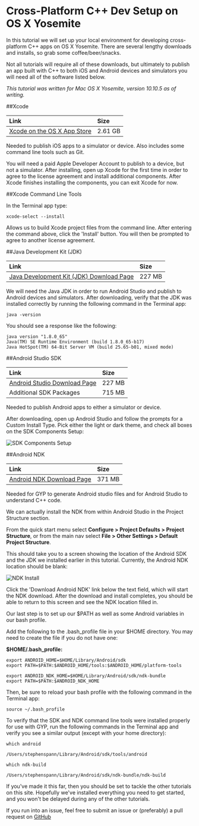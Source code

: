 # Cross-Platform C++ Dev Setup on OS X Yosemite

In this tutorial we will set up your local environment for developing cross-platform C++ apps on OS X Yosemite. There are several lengthy downloads and installs, so grab some coffee/beer/snacks.

Not all tutorials will require all of these downloads, but ultimately to publish an app built with C++ to both iOS and Android devices and simulators you will need all of the software listed below.

*This tutorial was written for Mac OS X Yosemite, version 10.10.5 as of writing.*

##Xcode

| Link | Size |
|:--|:--|
| [Xcode on the OS X App Store](https://itunes.apple.com/us/app/xcode/id497799835) | 2.61 GB |

Needed to publish iOS apps to a simulator or device. Also includes some command line tools such as Git.

You will need a paid Apple Developer Account to publish to a device, but not a simulator.
After installing, open up Xcode for the first time in order to agree to the license agreement and install additional components. After Xcode finishes installing the components, you can exit Xcode for now.

##Xcode Command Line Tools

In the Terminal app type:

`xcode-select --install`

Allows us to build Xcode project files from the command line. After entering the command above, click the 'Install' button. You will then be prompted to agree to another license agreement.

##Java Development Kit (JDK)

| Link | Size |
|:--|:--|
| [Java Development Kit (JDK) Download Page](http://www.oracle.com/technetwork/java/javase/downloads/jdk8-downloads-2133151.html) | 227 MB |

We will need the Java JDK in order to run Android Studio and publish to Android devices and simulators. After downloading, verify that the JDK was installed correctly by running the following command in the Terminal app:

`java -version`

You should see a response like the following:

```
java version "1.8.0_65"
Java(TM) SE Runtime Environment (build 1.8.0_65-b17)
Java HotSpot(TM) 64-Bit Server VM (build 25.65-b01, mixed mode)
```

##Android Studio SDK

| Link | Size |
|:--|:--|
| [Android Studio Download Page](https://developer.android.com/sdk/index.html) | 227 MB |
| Additional SDK Packages | 715 MB |

Needed to publish Android apps to either a simulator or device.

After downloading, open up Android Studio and follow the prompts for a Custom Install Type. Pick either the light or dark theme, and check all boxes on the SDK Components Setup:

![SDK Components Setup](https://github.com/spanndemic/mobilecpptutorials.com/raw/master/images/environment-setup/sdk_components_setup.png "SDK Components Setup")

##Android NDK

| Link | Size |
|:--|:--|
| [Android NDK Download Page](http://developer.android.com/ndk/downloads/index.html) | 371 MB |

Needed for GYP to generate Android studio files and for Android Studio to understand C++ code.

We can actually install the NDK from within Android Studio in the Project Structure section.

From the quick start menu select **Configure > Project Defaults > Project Structure**, or from the main nav select **File > Other Settings > Default Project Structure**.

This should take you to a screen showing the location of the Android SDK and the JDK we installed earlier in this tutorial. Currently, the Android NDK location should be blank:

![NDK Install](https://github.com/spanndemic/mobilecpptutorials.com/raw/master/images/environment-setup/ndk_install.png "NDK Install")

Click the 'Download Android NDK' link below the text field, which will start the NDK download. After the download and install completes, you should be able to return to this screen and see the NDK location filled in.

Our last step is to set up our $PATH as well as some Android variables in our bash profile.

Add the following to the .bash_profile file in your $HOME directory. You may need to create the file if you do not have one:

**$HOME/.bash_profile:**

```
export ANDROID_HOME=$HOME/Library/Android/sdk
export PATH=$PATH:$ANDROID_HOME/tools:$ANDROID_HOME/platform-tools

export ANDROID_NDK_HOME=$HOME/Library/Android/sdk/ndk-bundle
export PATH=$PATH:$ANDROID_NDK_HOME
```

Then, be sure to reload your bash profile with the following command in the Terminal app:

`source ~/.bash_profile`

To verify that the SDK and NDK command line tools were installed properly for use with GYP, run the following commands in the Terminal app and verify you see a similar output (except with your home directory):


`which android`

```
/Users/stephenspann/Library/Android/sdk/tools/android
```

`which ndk-build`

```
/Users/stephenspann/Library/Android/sdk/ndk-bundle/ndk-build
```

If you've made it this far, then you should be set to tackle the other tutorials on this site. Hopefully we've installed everything you need to get started, and you won't be delayed during any of the other tutorials.

If you run into an issue, feel free to submit an issue or (preferably) a pull request on [GitHub](https://github.com/spanndemic/mobilecpptutorials)
